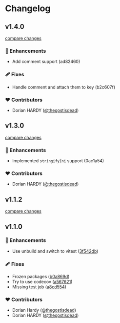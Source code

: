 # Changelog

## v1.4.0

[compare changes](https://undefined/undefined/compare/v1.3.0...v1.4.0)


### 🚀 Enhancements

  - Add comment support (ad82460)

### 🩹 Fixes

  - Handle comment and attach them to key (b2c607f)

### ❤️  Contributors

- Dorian HARDY ([@thegostisdead](http://github.com/thegostisdead))

## v1.3.0

[compare changes](https://undefined/undefined/compare/v1.1.2...v1.3.0)


### 🚀 Enhancements

  - Implemented `stringifyIni` support (0ac1a54)

### ❤️  Contributors

- Dorian HARDY ([@thegostisdead](http://github.com/thegostisdead))

## v1.1.2

[compare changes](https://github.com/thegostisdead/js-ini-parser/compare/v1.1.1...v1.1.2)

## v1.1.0


### 🚀 Enhancements

  - Use unbuild and switch to vitest ([3f542db](https://github.com/thegostisdead/js-ini-parser/commit/3f542db))

### 🩹 Fixes

  - Frozen packages ([b0a869d](https://github.com/thegostisdead/js-ini-parser/commit/b0a869d))
  - Try to use codecov ([a567621](https://github.com/thegostisdead/js-ini-parser/commit/a567621))
  - Missing test job ([a8cd554](https://github.com/thegostisdead/js-ini-parser/commit/a8cd554))

### ❤️  Contributors

- Dorian Hardy ([@thegostisdead](http://github.com/thegostisdead))
- Dorian HARDY ([@thegostisdead](http://github.com/thegostisdead))

